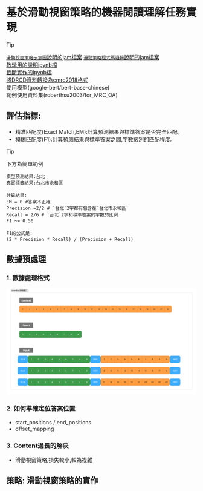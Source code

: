 # 基於滑動視窗策略的機器閱讀理解任務實現
> [!TIP]
> [`滑動視窗策略示意圖`說明的jam檔案](./白板) 
> [`滑動策略程式碼邏輯`說明的jam檔案](./白板)  
> [教學用的說明ipynb檔](./教學用.ipynb)  
> [截斷實作的ipynb檔](./qa_train.ipynb)  
> [將DRCD資料轉換為cmrc2018格式](./將DRCD資料轉換為cmrc2018格式.ipynb)  
> 使用模型(google-bert/bert-base-chinese)  
> 範例使用資料集(roberthsu2003/for_MRC_QA)  
 

## 評估指標:
- 精准匹配度(Exact Match,EM):計算預測結果與標準答案是否完全匹配。
- 模糊匹配度(F1):計算預測結果與標準答案之間,字數級別的匹配程度。

> [!TIP]
> 下方為簡單範例  

```
模型預測結果:台北
真實標籤結果:台北市永和區

計算結果:
EM = 0 #答案不正確
Precision =2/2 # `台北`2字都有包含在`台北市永和區`
Recall = 2/6 # `台北`2字和標準答案的字數的比例
F1 ~= 0.50 

F1的公式是:
(2 * Precision * Recall) / (Precision + Recall)
```

## 數據預處理

### 1. 數據處理格式  

![](./images/pic4.png)

### 2. 如何準確定位答案位置

- start_positions / end_positions
- offset_mapping

### 3. Content過長的解決
- 滑動視窗策略,損失較小,較為複雜


## 策略: 滑動視窗策略的實作

